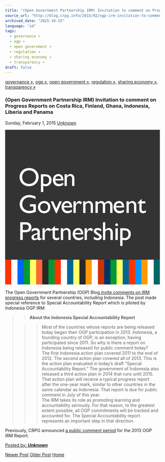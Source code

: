 ```yaml
---
title: "(Open Government Partnership IRM) Invitation to comment on Progress Reports on Costa Rica, Finland, Ghana, Indonesia, Liberia and Panama | Center for Regulation, Policy and Governance (CRPG)"
source_url: "http://blog.crpg.info/2015/02/ogp-irm-invitation-to-comment-on.html"
archived_date: "2025-10-25"
language: "id"
tags:
  - governance »
  - ogp »
  - open government »
  - regulation »
  - sharing economy »
  - transparency »
draft: false
---
```


[governance »](http://blog.crpg.info/search/label/governance), [ogp »](http://blog.crpg.info/search/label/ogp), [open government »](http://blog.crpg.info/search/label/open%20government), [regulation »](http://blog.crpg.info/search/label/regulation), [sharing economy »](http://blog.crpg.info/search/label/sharing%20economy), [transparency »](http://blog.crpg.info/search/label/transparency)

###  (Open Government Partnership IRM) Invitation to comment on Progress Reports on Costa Rica, Finland, Ghana, Indonesia, Liberia and Panama 

Sunday, February 1, 2015  [ Unknown ](https://www.blogger.com/profile/00655928445009738553 "author profile")

  


![](/assets/images/asset_00058_OGP-logo-small.gif)

  
  
The Open Government Partnership (OGP) Blog[ invite comments on IRM progress reports](http://www.opengovpartnership.org/blog/independent-reporting-mechanism/2015/01/30/invitation-comment-progress-reports-costa-rica) for several countries, including Indonesia. The post made special reference to Special Accountability Report which is piloted by Indonesia OGP IRM:

> > **About the Indonesia Special Accountability Report**  
> 
>>
>>> Most of the countries whose reports are being released today began their OGP participation in 2013. Indonesia, a founding country of OGP, is an exception, having participated since 2011. So why is there a report on Indonesia being released for public comment today?  
>  The first Indonesia action plan covered 2011 to the end of 2012. The second action plan covered all of 2013. This is the action plan evaluated in today’s draft “Special Accountability Report.” The government of Indonesia also released a third action plan in 2014 that runs until 2015. That action plan will receive a typical progress report after the one-year mark, similar to other countries in the same calendar as Indonesia. That report is due for public comment in July of this year.  
>  The IRM takes its role as promoting learning and accountability seriously. For that reason, to the greatest extent possible, all OGP commitments will be tracked and accounted for. The Special Accountability report represents an important step in that direction.

Previously, CRPG announced [a public comment period](http://blog.crpg.info/2015/01/mekanisme-pelaporan-independen-ogp.html) for the 2013 OGP IRM Report. 

[ Posted by: _**Unknown**_ ](https://www.blogger.com/profile/00655928445009738553 "author profile")

[ ](https://www.blogger.com/email-post/1800407982648215581/5308753348742358237 "Email Post") [ ](https://www.blogger.com/post-edit.g?blogID=1800407982648215581&postID=5308753348742358237&from=pencil "Edit Post")

[Newer Post](http://blog.crpg.info/2015/02/water-and-power-are-water-services.html "Newer Post") [Older Post](http://blog.crpg.info/2015/02/regulation-of-community-based-water-and.html "Older Post") [Home](http://blog.crpg.info/)
